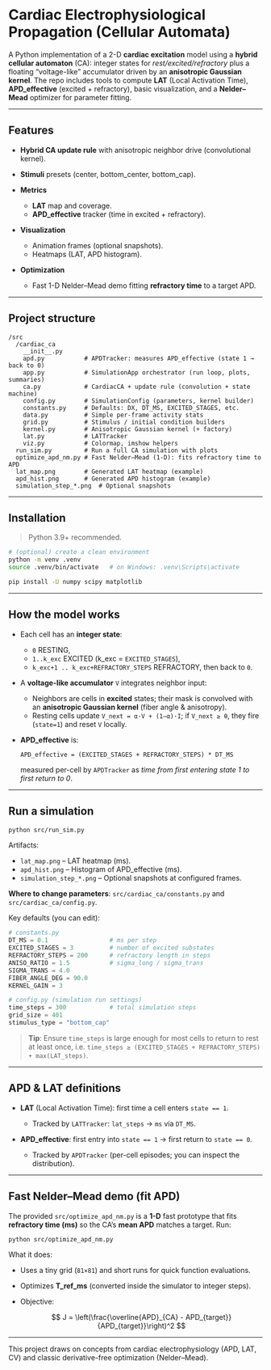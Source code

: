 # Cardiac Electrophysiological Propagation (Cellular Automata)

A Python implementation of a 2-D **cardiac excitation** model using a **hybrid cellular automaton** (CA): integer states for *rest/excited/refractory* plus a floating “voltage-like” accumulator driven by an **anisotropic Gaussian kernel**. The repo includes tools to compute **LAT** (Local Activation Time), **APD\_effective** (excited + refractory), basic visualization, and a **Nelder–Mead** optimizer for parameter fitting.

---

## Features

* **Hybrid CA update rule** with anisotropic neighbor drive (convolutional kernel).
* **Stimuli** presets (center, bottom\_center, bottom\_cap).
* **Metrics**

  * **LAT** map and coverage.
  * **APD\_effective** tracker (time in excited + refractory).
* **Visualization**

  * Animation frames (optional snapshots).
  * Heatmaps (LAT, APD histogram).
* **Optimization**

  * Fast 1-D Nelder–Mead demo fitting **refractory time** to a target APD.


---

## Project structure

```
/src
  /cardiac_ca
    __init__.py
    apd.py           # APDTracker: measures APD_effective (state 1 → back to 0)
    app.py           # SimulationApp orchestrator (run loop, plots, summaries)
    ca.py            # CardiacCA + update rule (convolution + state machine)
    config.py        # SimulationConfig (parameters, kernel builder)
    constants.py     # Defaults: DX, DT_MS, EXCITED_STAGES, etc.
    data.py          # Simple per-frame activity stats
    grid.py          # Stimulus / initial condition builders
    kernel.py        # Anisotropic Gaussian kernel (+ factory)
    lat.py           # LATTracker
    viz.py           # Colormap, imshow helpers
  run_sim.py         # Run a full CA simulation with plots
  optimize_apd_nm.py # Fast Nelder–Mead (1-D): fits refractory time to APD
  lat_map.png        # Generated LAT heatmap (example)
  apd_hist.png       # Generated APD histogram (example)
  simulation_step_*.png  # Optional snapshots
```

---

## Installation

> Python 3.9+ recommended.

```bash
# (optional) create a clean environment
python -m venv .venv
source .venv/bin/activate   # on Windows: .venv\Scripts\activate

pip install -U numpy scipy matplotlib
```

---

## How the model works 

* Each cell has an **integer state**:

  * `0` RESTING,
  * `1..k_exc` EXCITED (k\_exc = `EXCITED_STAGES`),
  * `k_exc+1 .. k_exc+REFRACTORY_STEPS` REFRACTORY, then back to `0`.
* A **voltage-like accumulator** `V` integrates neighbor input:

  * Neighbors are cells in **excited** states; their mask is convolved with an **anisotropic Gaussian kernel** (fiber angle & anisotropy).
  * Resting cells update `V_next = α·V + (1−α)·I`; if `V_next ≥ θ`, they fire (`state=1`) and reset `V` locally.
* **APD\_effective** is:

  ```
  APD_effective = (EXCITED_STAGES + REFRACTORY_STEPS) * DT_MS
  ```

  measured per-cell by `APDTracker` as *time from first entering state 1 to first return to 0*.

---

## Run a simulation

```bash
python src/run_sim.py
```


Artifacts:

* `lat_map.png` – LAT heatmap (ms).
* `apd_hist.png` – Histogram of APD\_effective (ms).
* `simulation_step_*.png` – Optional snapshots at configured frames.

**Where to change parameters**: `src/cardiac_ca/constants.py` and `src/cardiac_ca/config.py`.

Key defaults (you can edit):

```python
# constants.py
DT_MS = 0.1                 # ms per step
EXCITED_STAGES = 3          # number of excited substates
REFRACTORY_STEPS = 200      # refractory length in steps
ANISO_RATIO = 1.5           # sigma_long / sigma_trans
SIGMA_TRANS = 4.0
FIBER_ANGLE_DEG = 90.0
KERNEL_GAIN = 3

# config.py (simulation run settings)
time_steps = 300            # total simulation steps
grid_size = 401
stimulus_type = "bottom_cap"
```

> **Tip**: Ensure `time_steps` is large enough for most cells to return to rest at least once, i.e. `time_steps ≥ (EXCITED_STAGES + REFRACTORY_STEPS) + max(LAT_steps)`.

---

## APD & LAT definitions

* **LAT** (Local Activation Time): first time a cell enters `state == 1`.

  * Tracked by `LATTracker`: `lat_steps` → `ms` via `DT_MS`.
* **APD\_effective**: first entry into `state == 1` → first return to `state == 0`.

  * Tracked by `APDTracker` (per-cell episodes; you can inspect the distribution).

---

## Fast Nelder–Mead demo (fit APD)

The provided `src/optimize_apd_nm.py` is a **1-D** fast prototype that fits **refractory time (ms)** so the CA’s **mean APD** matches a target.
Run:

```bash
python src/optimize_apd_nm.py
```

What it does:

* Uses a tiny grid (`81×81`) and short runs for quick function evaluations.
* Optimizes **T\_ref\_ms** (converted inside the simulator to integer steps).
* Objective:

  $$
  J = \left(\frac{\overline{APD}_{CA} - APD_{target}}{APD_{target}}\right)^2
  $$



---


This project draws on concepts from cardiac electrophysiology (APD, LAT, CV) and classic derivative-free optimization (Nelder–Mead).
